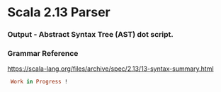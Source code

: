 # Scala 2.13 Parser
### Output - Abstract Syntax Tree (AST) dot script.

### Grammar Reference
https://scala-lang.org/files/archive/spec/2.13/13-syntax-summary.html

```ruby
 Work in Progress !
```

